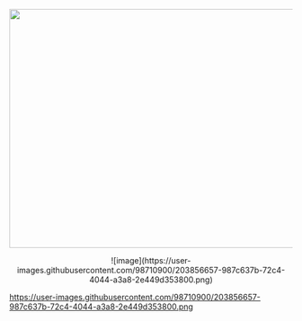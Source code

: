 <p align="center">
  <img width="700" height="425" src="https://user-images.githubusercontent.com/98710900/203856657-987c637b-72c4-4044-a3a8-2e449d353800.png">
</p>

<p align="center">
![image](https://user-images.githubusercontent.com/98710900/203856657-987c637b-72c4-4044-a3a8-2e449d353800.png)
</p>
  
  https://user-images.githubusercontent.com/98710900/203856657-987c637b-72c4-4044-a3a8-2e449d353800.png
